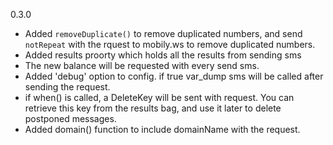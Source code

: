 0.3.0
- Added `removeDuplicate()` to remove duplicated numbers, and  send `notRepeat` with the rquest to mobily.ws to remove duplicated numbers.
- Added results proorty which holds all the results from sending sms
- The new balance will be requested with every send sms. 
- Added 'debug' option to config. if true var_dump sms will be called after sending the request. 
- if when() is called, a DeleteKey will be sent with request. You can retrieve this key from the results bag, and use it later to delete postponed messages.
- Added domain() function to include domainName with the request. 

